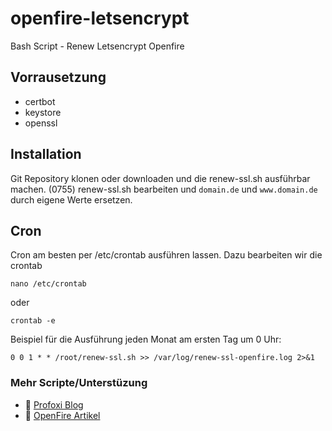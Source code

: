 # openfire-letsencrypt
Bash Script - Renew Letsencrypt Openfire

## Vorrausetzung
- certbot
- keystore
- openssl

## Installation
Git Repository klonen oder downloaden und die renew-ssl.sh ausführbar machen. (0755)
renew-ssl.sh bearbeiten und `domain.de` und `www.domain.de` durch eigene Werte ersetzen.
## Cron
Cron am besten per /etc/crontab ausführen lassen. Dazu bearbeiten wir die crontab
```
nano /etc/crontab
```
oder
```
crontab -e
```
Beispiel für die Ausführung jeden Monat am ersten Tag um 0 Uhr:
```
0 0 1 * * /root/renew-ssl.sh >> /var/log/renew-ssl-openfire.log 2>&1
```

### Mehr Scripte/Unterstüzung
- :orange_book: [Profoxi Blog](https://wiki.profoxi.de/)
- :orange_book: [OpenFire Artikel](https://wiki.profoxi.de/xmpp-server-openfire-auf-einem-debian-installieren)
